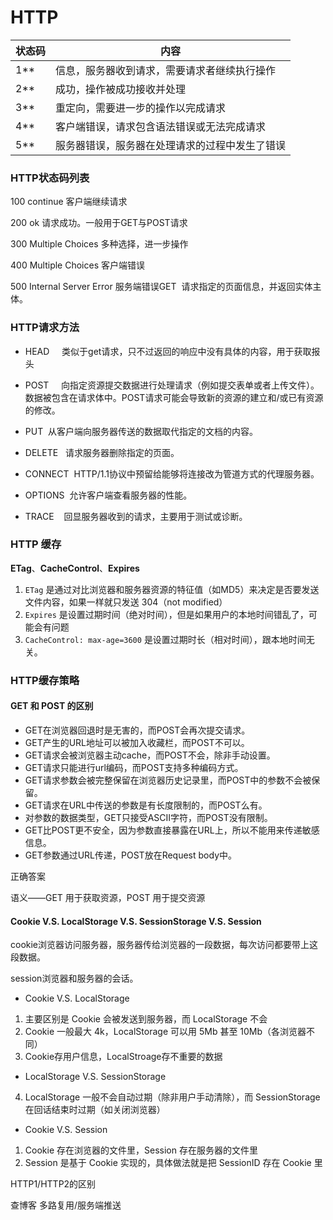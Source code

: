 # HTTP

| 状态码 | 内容 |
| --- | --- |
| 1\*\* | 信息，服务器收到请求，需要请求者继续执行操作 |
| 2\*\* | 成功，操作被成功接收并处理 |
| 3\*\* | 重定向，需要进一步的操作以完成请求 |
| 4\*\* | 客户端错误，请求包含语法错误或无法完成请求 |
| 5\*\* | 服务器错误，服务器在处理请求的过程中发生了错误 |

### HTTP状态码列表

100 continue 客户端继续请求

200 ok 请求成功。一般用于GET与POST请求

300 Multiple Choices 多种选择，进一步操作

400 Multiple Choices 客户端错误

500 Internal Server Error 服务端错误GET  请求指定的页面信息，并返回实体主体。

### HTTP请求方法

* HEAD     类似于get请求，只不过返回的响应中没有具体的内容，用于获取报头

* POST     向指定资源提交数据进行处理请求（例如提交表单或者上传文件）。数据被包含在请求体中。POST请求可能会导致新的资源的建立和/或已有资源的修改。

* PUT  从客户端向服务器传送的数据取代指定的文档的内容。

* DELETE   请求服务器删除指定的页面。

* CONNECT  HTTP/1.1协议中预留给能够将连接改为管道方式的代理服务器。

* OPTIONS  允许客户端查看服务器的性能。

* TRACE    回显服务器收到的请求，主要用于测试或诊断。

### HTTP 缓存

**ETag**、**CacheControl**、**Expires**

1. `ETag` 是通过对比浏览器和服务器资源的特征值（如MD5）来决定是否要发送文件内容，如果一样就只发送 304（not modified）
2. `Expires` 是设置过期时间（绝对时间），但是如果用户的本地时间错乱了，可能会有问题
3. `CacheControl: max-age=3600` 是设置过期时长（相对时间），跟本地时间无关。

### HTTP缓存策略

#### GET 和 POST 的区别

* GET在浏览器回退时是无害的，而POST会再次提交请求。
* GET产生的URL地址可以被加入收藏栏，而POST不可以。
* GET请求会被浏览器主动cache，而POST不会，除非手动设置。
* GET请求只能进行url编码，而POST支持多种编码方式。
* GET请求参数会被完整保留在浏览器历史记录里，而POST中的参数不会被保留。
* GET请求在URL中传送的参数是有长度限制的，而POST么有。
* 对参数的数据类型，GET只接受ASCII字符，而POST没有限制。
* GET比POST更不安全，因为参数直接暴露在URL上，所以不能用来传递敏感信息。
* GET参数通过URL传递，POST放在Request body中。

正确答案

语义——GET 用于获取资源，POST 用于提交资源

#### Cookie V.S. LocalStorage V.S. SessionStorage V.S. Session

cookie浏览器访问服务器，服务器传给浏览器的一段数据，每次访问都要带上这段数据。

session浏览器和服务器的会话。

* Cookie V.S. LocalStorage
1. 主要区别是 Cookie 会被发送到服务器，而 LocalStorage 不会
2. Cookie 一般最大 4k，LocalStorage 可以用 5Mb 甚至 10Mb（各浏览器不同）
3. Cookie存用户信息，LocalStroage存不重要的数据
* LocalStorage V.S. SessionStorage
4. LocalStorage 一般不会自动过期（除非用户手动清除），而 SessionStorage 在回话结束时过期（如关闭浏览器）
* Cookie V.S. Session
1. Cookie 存在浏览器的文件里，Session 存在服务器的文件里
2. Session 是基于 Cookie 实现的，具体做法就是把 SessionID 存在 Cookie 里

HTTP1/HTTP2的区别

查博客 多路复用/服务端推送

